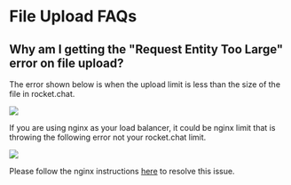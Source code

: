 # File Upload FAQs

## Why am I getting the "**Request Entity Too Large"** error on file upload?

The error shown below is when the upload limit is less than the size of the file in rocket.chat.

![](<../../../../../.gitbook/assets/image (286).png>)

If you are using nginx as your load balancer, it could be nginx limit that is throwing the following error not your rocket.chat limit.

![](<../../../../../.gitbook/assets/image (289) (1) (1).png>)

Please follow the nginx instructions [here](https://www.cyberciti.biz/faq/linux-unix-bsd-nginx-413-request-entity-too-large/) to resolve this issue.
